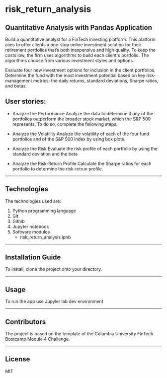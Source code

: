 # risk_return_analysis
## Quantitative Analysis with Pandas Application

Build a quantitative analyst for a FinTech investing platform. This platform aims to offer clients a one-stop online investment solution for their retirement portfolios that’s both inexpensive and high quality.  To keep the costs low, the firm uses algorithms to build each client's portfolio. The algorithms choose from various investment styles and options.

Evaluate four new investment options for inclusion in the client portfolios. Determine the fund with the most investment potential based on key risk-management metrics: the daily returns, standard deviations, Sharpe ratios, and betas.

## User stories:
- Analyze the Performance
Analyze the data to determine if any of the portfolios outperform the broader stock market, which the S&P 500 represents. To do so, complete the following steps:

- Analyze the Volatility
Analyze the volatility of each of the four fund portfolios and of the S&P 500 Index by using box plots.

- Analyze the Risk
Evaluate the risk profile of each portfolio by using the standard deviation and the beta

- Analyze the Risk-Return Profile
Calculate the Sharpe ratios for each portfolio to determine the risk-retrun profile.

---

## Technologies

The technologies used are:
1. Python programming language
2. Git
3. Githib
4. Jupyter notebook
5. Software modules
    - risk_return_analysis.ipnb

---


## Installation Guide

To install, clone the project onto your directory.

---

## Usage

To run the app use Jupyler lab dev environment

---

## Contributors

The project is based on the template of the Columbia University FinTech Bootcamp Module 4 Challenge.

---

## License

MIT
